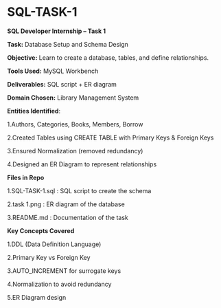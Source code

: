 # SQL-TASK-1


**SQL Developer Internship – Task 1**


**Task:** Database Setup and Schema Design

**Objective:** Learn to create a database, tables, and define relationships.

**Tools Used:** MySQL Workbench

**Deliverables:** SQL script + ER diagram

**Domain Chosen:** Library Management System


**Entities Identified**: 

1.Authors, Categories, Books, Members, Borrow

2.Created Tables using CREATE TABLE with Primary Keys & Foreign Keys

3.Ensured Normalization (removed redundancy)

4.Designed an ER Diagram to represent relationships


**Files in Repo**

1.SQL-TASK-1.sql : SQL script to create the schema

2.task 1.png : ER diagram of the database

3.README.md : Documentation of the task


**Key Concepts Covered**

1.DDL (Data Definition Language)

2.Primary Key vs Foreign Key

3.AUTO_INCREMENT for surrogate keys

4.Normalization to avoid redundancy

5.ER Diagram design

